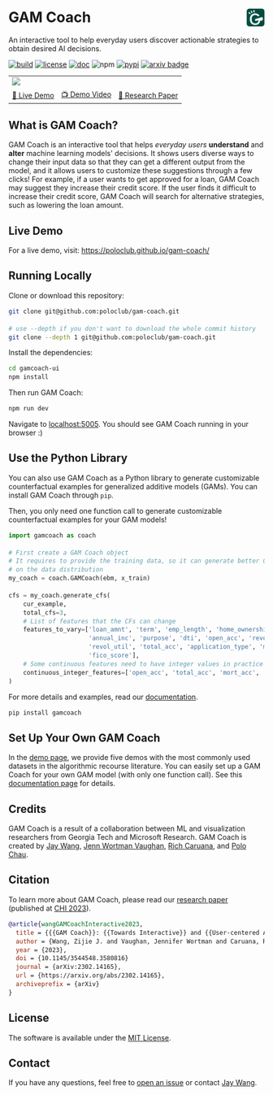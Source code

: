 # GAM Coach <a href="https://poloclub.github.io/gam-coach/"><img align="right" src="gamcoach-ui/src/img/icon-gamcoach.svg" height="35"></img></a>

An interactive tool to help everyday users discover actionable strategies to obtain desired AI decisions.

[![build](https://github.com/poloclub/gam-coach/workflows/build/badge.svg)](https://github.com/poloclub/gam-coach/actions)
[![license](https://img.shields.io/badge/license-MIT-blue)](https://github.com/poloclub/gam-coach/blob/master/LICENSE)
[![doc](https://img.shields.io/badge/doc-available-blue)](https://poloclub.github.io/gam-coach/docs/gamcoach)
![npm](https://img.shields.io/npm/v/gamcoach)
[![pypi](https://img.shields.io/pypi/v/gamcoach?color=blue)](https://pypi.python.org/pypi/gamcoach)
[![arxiv badge](https://img.shields.io/badge/arXiv-2302.14165-red)](https://arxiv.org/abs/2302.14165)
<!-- [![DOI:10.1145/3491101.3519653](https://img.shields.io/badge/DOI-10.1145/3491101.3519653-blue)](https://doi.org/10.1145/3491101.3519653) -->


<table>
  <tr>
    <td colspan="4"><a href="https://poloclub.github.io/gam-coach"><img src='https://i.imgur.com/yOmEBz6.png'></a></td>
  </tr>
  <tr></tr>
  <tr>
    <td><a href="https://poloclub.github.io/timbertrek">🚀 Live Demo</a></td>
    <td><a href="https://youtu.be/ubacP34H9XE">📺 Demo Video</a></td>
    <!-- <td><a href="https://youtu.be/l1mr9z1TuAk">👨🏻‍🏫 Conference Talk</a></td> -->
    <td><a href="https://arxiv.org/abs/2302.14165">📖 Research Paper</a></td>
  </tr>
</table>

## What is GAM Coach?

GAM Coach is an interactive tool that helps *everyday users* **understand** and **alter** machine learning models' decisions.
It shows users diverse ways to change their input data so that they can get a different output from the model, and it allows users to customize these suggestions through a few clicks!
For example, if a user wants to get approved for a loan, GAM Coach may suggest they increase their credit score.
If the user finds it difficult to increase their credit score, GAM Coach will search for alternative strategies, such as lowering the loan amount.

## Live Demo

For a live demo, visit: <https://poloclub.github.io/gam-coach/>

## Running Locally

Clone or download this repository:

```bash
git clone git@github.com:poloclub/gam-coach.git

# use --depth if you don't want to download the whole commit history
git clone --depth 1 git@github.com:poloclub/gam-coach.git
```

Install the dependencies:

```bash
cd gamcoach-ui
npm install
```

Then run GAM Coach:

```bash
npm run dev
```

Navigate to [localhost:5005](https://localhost:5005). You should see GAM Coach running in your browser :)

## Use the Python Library

You can also use GAM Coach as a Python library to generate customizable counterfactual examples for generalized additive models (GAMs). You can install GAM Coach through `pip`.

Then, you only need one function call to generate customizable counterfactual examples for your GAM models!

```python
import gamcoach as coach

# First create a GAM Coach object
# It requires to provide the training data, so it can generate better CFs based
# on the data distribution
my_coach = coach.GAMCoach(ebm, x_train)

cfs = my_coach.generate_cfs(
    cur_example,
    total_cfs=3,
    # List of features that the CFs can change
    features_to_vary=['loan_amnt', 'term', 'emp_length', 'home_ownership',
                      'annual_inc', 'purpose', 'dti', 'open_acc', 'revol_bal',
                      'revol_util', 'total_acc', 'application_type', 'mort_acc',
                      'fico_score'],
    # Some continuous features need to have integer values in practice
    continuous_integer_features=['open_acc', 'total_acc', 'mort_acc', 'fico_score']
)
```

For more details and examples, read our [documentation](https://poloclub.github.io/gam-coach/docs/gamcoach).

```bash
pip install gamcoach
```

## Set Up Your Own GAM Coach

In the [demo page](https://poloclub.github.io/gam-coach), we provide five demos with the most commonly used datasets in the algorithmic recourse literature. You can easily set up a GAM Coach for your own GAM model (with only one function call). See this [documentation page](https://poloclub.github.io/gam-coach/docs/gamcoach/gamcoach.html#get_model_data) for details.

## Credits

GAM Coach is a result of a collaboration between ML and visualization researchers from Georgia Tech and Microsoft Research.
GAM Coach is created by <a href='https://zijie.wang/' target='_blank'>Jay Wang</a>, <a href='https://www.jennwv.com' target='_blank'>Jenn Wortman Vaughan</a>, <a href='https://www.microsoft.com/en-us/research/people/rcaruana/' target='_blank'>Rich Caruana</a>, and <a href='' target='_blank'>Polo Chau</a>.

## Citation

To learn more about GAM Coach, please read our [research paper](https://arxiv.org/abs/2302.14165) (published at [CHI 2023](https://chi2023.acm.org)).

```bibTeX
@article{wangGAMCoachInteractive2023,
  title = {{{GAM Coach}}: {{Towards Interactive}} and {{User-centered Algorithmic Recourse}}},
  author = {Wang, Zijie J. and Vaughan, Jennifer Wortman and Caruana, Rich and Chau, Duen Horng},
  year = {2023},
  doi = {10.1145/3544548.3580816}
  journal = {arXiv:2302.14165},
  url = {https://arxiv.org/abs/2302.14165},
  archiveprefix = {arXiv}
}
```

## License

The software is available under the [MIT License](https://github.com/poloclub/gamcoach/blob/master/LICENSE).

## Contact

If you have any questions, feel free to [open an issue](https://github.com/poloclub/gamcoach/issues/new) or contact [Jay Wang](https://zijie.wang).
